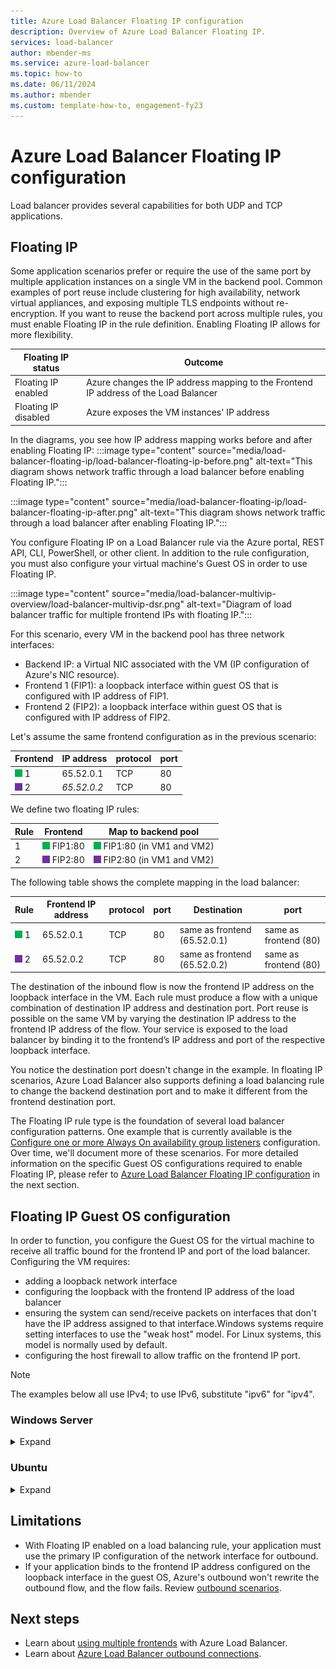 ```yaml
---
title: Azure Load Balancer Floating IP configuration
description: Overview of Azure Load Balancer Floating IP.
services: load-balancer
author: mbender-ms
ms.service: azure-load-balancer
ms.topic: how-to
ms.date: 06/11/2024
ms.author: mbender
ms.custom: template-how-to, engagement-fy23
---
```


# Azure Load Balancer Floating IP configuration

Load balancer provides several capabilities for both UDP and TCP applications.

## Floating IP

Some application scenarios prefer or require the use of the same port by multiple application instances on a single VM in the backend pool. Common examples of port reuse include clustering for high availability, network virtual appliances, and exposing multiple TLS endpoints without re-encryption. If you want to reuse the backend port across multiple rules, you must enable Floating IP in the rule definition. Enabling Floating IP allows for more flexibility. 

| Floating IP status | Outcome |
| --- | --- | 
| Floating IP enabled | Azure changes the IP address mapping to the Frontend IP address of the Load Balancer | 
| Floating IP disabled |  Azure exposes the VM instances' IP address |

In the diagrams, you see how IP address mapping works before and after enabling Floating IP:
:::image type="content" source="media/load-balancer-floating-ip/load-balancer-floating-ip-before.png" alt-text="This diagram shows network traffic through a load balancer before enabling Floating IP.":::

:::image type="content" source="media/load-balancer-floating-ip/load-balancer-floating-ip-after.png" alt-text="This diagram shows network traffic through a load balancer after enabling Floating IP.":::

You configure Floating IP on a Load Balancer rule via the Azure portal, REST API, CLI, PowerShell, or other client. In addition to the rule configuration, you must also configure your virtual machine's Guest OS in order to use Floating IP.

:::image type="content" source="media/load-balancer-multivip-overview/load-balancer-multivip-dsr.png" alt-text="Diagram of load balancer traffic for multiple frontend IPs with floating IP.":::

For this scenario, every VM in the backend pool has three network interfaces:

* Backend IP: a Virtual NIC associated with the VM (IP configuration of Azure's NIC resource).
* Frontend 1 (FIP1): a loopback interface within guest OS that is configured with IP address of FIP1.
* Frontend 2 (FIP2): a loopback interface within guest OS that is configured with IP address of FIP2.

Let's assume the same frontend configuration as in the previous scenario:

| Frontend | IP address | protocol | port |
| --- | --- | --- | --- |
| ![green frontend](./media/load-balancer-multivip-overview/load-balancer-rule-green.png) 1 |65.52.0.1 |TCP |80 |
| ![purple frontend](./media/load-balancer-multivip-overview/load-balancer-rule-purple.png) 2 |*65.52.0.2* |TCP |80 |

We define two floating IP rules:

| Rule | Frontend | Map to backend pool |
| --- | --- | --- |
| 1 |![green rule](./media/load-balancer-multivip-overview/load-balancer-rule-green.png) FIP1:80 |![green backend](./media/load-balancer-multivip-overview/load-balancer-rule-green.png) FIP1:80 (in VM1 and VM2) |
| 2 |![purple rule](./media/load-balancer-multivip-overview/load-balancer-rule-purple.png) FIP2:80 |![purple backend](./media/load-balancer-multivip-overview/load-balancer-rule-purple.png) FIP2:80 (in VM1 and VM2) |

The following table shows the complete mapping in the load balancer:

| Rule | Frontend IP address | protocol | port | Destination | port |
| --- | --- | --- | --- | --- | --- |
| ![green rule](./media/load-balancer-multivip-overview/load-balancer-rule-green.png) 1 |65.52.0.1 |TCP |80 |same as frontend (65.52.0.1) |same as frontend (80) |
| ![purple rule](./media/load-balancer-multivip-overview/load-balancer-rule-purple.png) 2 |65.52.0.2 |TCP |80 |same as frontend (65.52.0.2) |same as frontend (80) |

The destination of the inbound flow is now the frontend IP address on the loopback interface in the VM. Each rule must produce a flow with a unique combination of destination IP address and destination port. Port reuse is possible on the same VM by varying the destination IP address to the frontend IP address of the flow. Your service is exposed to the load balancer by binding it to the frontend’s IP address and port of the respective loopback interface. 

You notice the destination port doesn't change in the example. In floating IP scenarios, Azure Load Balancer also supports defining a load balancing rule to change the backend destination port and to make it different from the frontend destination port.

The Floating IP rule type is the foundation of several load balancer configuration patterns. One example that is currently available is the [Configure one or more Always On availability group listeners](/azure/azure-sql/virtual-machines/windows/availability-group-listener-powershell-configure) configuration. Over time, we'll document more of these scenarios. For more detailed information on the specific Guest OS configurations required to enable Floating IP, please refer to [Azure Load Balancer Floating IP configuration](load-balancer-floating-ip.md) in the next section.

## Floating IP Guest OS configuration

In order to function, you configure the Guest OS for the virtual machine to receive all traffic bound for the frontend IP and port of the load balancer. Configuring the VM requires:
* adding a loopback network interface
* configuring the loopback with the frontend IP address of the load balancer
* ensuring the system can send/receive packets on interfaces that don't have the IP address assigned to that interface.Windows systems require setting interfaces to use the "weak host" model. For Linux systems, this model is normally used by default.
* configuring the host firewall to allow traffic on the frontend IP port.

> [!NOTE]
> The examples below all use IPv4; to use IPv6, substitute "ipv6" for "ipv4".

### Windows Server

<details>
  <summary>Expand</summary>

For each VM in the backend pool, run the following commands at a Windows Command Prompt on the server.  

To get the list of interface names you have on your VM, type this command:

```console
netsh interface ipv4 show interface 
```

For the VM NIC (Azure managed), type this command.

```console
netsh interface ipv4 set interface "interfacename" weakhostreceive=enabled
```
(replace **"interfacename"** with the name of this interface)

For each loopback interface you added, repeat these commands:

```console
netsh interface ipv4 add addr floatingipaddress floatingip floatingipnetmask
netsh interface ipv4 set interface floatingipaddress weakhostreceive=enabled  weakhostsend=enabled 
```
(replace **loopbackinterface** with the name of this loopback interface and **floatingip** and **floatingipnetmask** with the appropriate values that correspond to the load balancer frontend IP) 

Finally, if the guest host uses a firewall, ensure a rule set up so the traffic can reach the VM on the appropriate ports.

This example configuration assumes a load balancer frontend IP configuration of 1.2.3.4 and a load balancing rule for port 80:

```console
netsh int ipv4 set int "Ethernet" weakhostreceive=enabled
netsh int ipv4 add addr "Loopback Pseudo-Interface 1" 1.2.3.4 255.255.255.0
netsh int ipv4 set int "Loopback Pseudo-Interface 1" weakhostreceive=enabled weakhostsend=enabled
netsh advfirewall firewall add rule name="http" protocol=TCP localport=80 dir=in action=allow enable=yes
```
</details>

### Ubuntu

<details>
  <summary>Expand</summary>

For each VM in the backend pool, run the following commands via an SSH session.

To get the list of interface names you have on your VM, type this command:

```console
ip addr
```
For each loopback interface, repeat these commands, which assign the floating IP to the loopback alias:

```console
sudo ip addr add floatingip/floatingipnetmask dev lo:0
```
(replace **floatingip** and **floatingipnetmask** with the appropriate values that correspond to the load balancer frontend IP) 

Finally, if the guest host uses a firewall, ensure a rule set up so the traffic can reach the VM on the appropriate ports.

This example configuration assumes a load balancer frontend IP configuration of 1.2.3.4 and a load balancing rule for port 80.  This example also assumes the use of [UFW (Uncomplicated Firewall)](https://www.wikipedia.org/wiki/Uncomplicated_Firewall) in Ubuntu.

```console
sudo ip addr add 1.2.3.4/24 dev lo:0
sudo ufw allow 80/tcp
```
</details>

## <a name = "limitations"></a>Limitations

-  With Floating IP enabled on a load balancing rule, your application must use the primary IP configuration of the network interface for outbound.
-  If your application binds to the frontend IP address configured on the loopback interface in the guest OS, Azure's outbound won't rewrite the outbound flow, and the flow fails. Review [outbound scenarios](load-balancer-outbound-connections.md).

## Next steps

- Learn about [using multiple frontends](load-balancer-multivip-overview.md) with Azure Load Balancer.
- Learn about [Azure Load Balancer outbound connections](load-balancer-outbound-connections.md).
